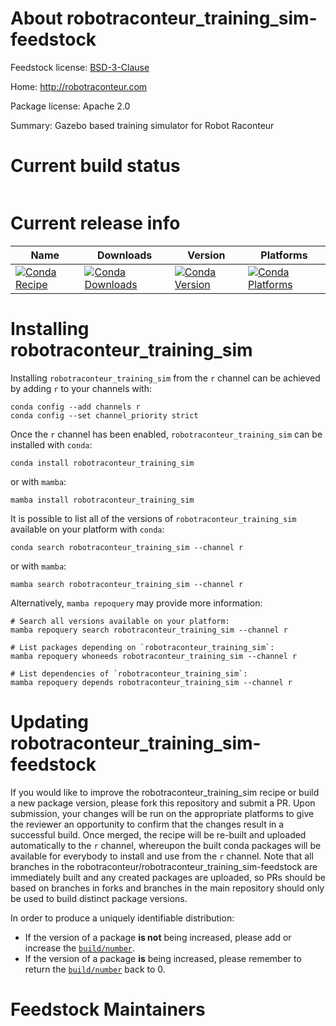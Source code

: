 About robotraconteur_training_sim-feedstock
===========================================

Feedstock license: [BSD-3-Clause](https://github.com/robotraconteur/robotraconteur_training_sim-feedstock/blob/main/LICENSE.txt)

Home: http://robotraconteur.com

Package license: Apache 2.0

Summary: Gazebo based training simulator for Robot Raconteur

Current build status
====================


<table>
</table>

Current release info
====================

| Name | Downloads | Version | Platforms |
| --- | --- | --- | --- |
| [![Conda Recipe](https://img.shields.io/badge/recipe-robotraconteur_training_sim-green.svg)](https://anaconda.org/r/robotraconteur_training_sim) | [![Conda Downloads](https://img.shields.io/conda/dn/r/robotraconteur_training_sim.svg)](https://anaconda.org/r/robotraconteur_training_sim) | [![Conda Version](https://img.shields.io/conda/vn/r/robotraconteur_training_sim.svg)](https://anaconda.org/r/robotraconteur_training_sim) | [![Conda Platforms](https://img.shields.io/conda/pn/r/robotraconteur_training_sim.svg)](https://anaconda.org/r/robotraconteur_training_sim) |

Installing robotraconteur_training_sim
======================================

Installing `robotraconteur_training_sim` from the `r` channel can be achieved by adding `r` to your channels with:

```
conda config --add channels r
conda config --set channel_priority strict
```

Once the `r` channel has been enabled, `robotraconteur_training_sim` can be installed with `conda`:

```
conda install robotraconteur_training_sim
```

or with `mamba`:

```
mamba install robotraconteur_training_sim
```

It is possible to list all of the versions of `robotraconteur_training_sim` available on your platform with `conda`:

```
conda search robotraconteur_training_sim --channel r
```

or with `mamba`:

```
mamba search robotraconteur_training_sim --channel r
```

Alternatively, `mamba repoquery` may provide more information:

```
# Search all versions available on your platform:
mamba repoquery search robotraconteur_training_sim --channel r

# List packages depending on `robotraconteur_training_sim`:
mamba repoquery whoneeds robotraconteur_training_sim --channel r

# List dependencies of `robotraconteur_training_sim`:
mamba repoquery depends robotraconteur_training_sim --channel r
```




Updating robotraconteur_training_sim-feedstock
==============================================

If you would like to improve the robotraconteur_training_sim recipe or build a new
package version, please fork this repository and submit a PR. Upon submission,
your changes will be run on the appropriate platforms to give the reviewer an
opportunity to confirm that the changes result in a successful build. Once
merged, the recipe will be re-built and uploaded automatically to the
`r` channel, whereupon the built conda packages will be available for
everybody to install and use from the `r` channel.
Note that all branches in the robotraconteur/robotraconteur_training_sim-feedstock are
immediately built and any created packages are uploaded, so PRs should be based
on branches in forks and branches in the main repository should only be used to
build distinct package versions.

In order to produce a uniquely identifiable distribution:
 * If the version of a package **is not** being increased, please add or increase
   the [``build/number``](https://docs.conda.io/projects/conda-build/en/latest/resources/define-metadata.html#build-number-and-string).
 * If the version of a package **is** being increased, please remember to return
   the [``build/number``](https://docs.conda.io/projects/conda-build/en/latest/resources/define-metadata.html#build-number-and-string)
   back to 0.

Feedstock Maintainers
=====================


